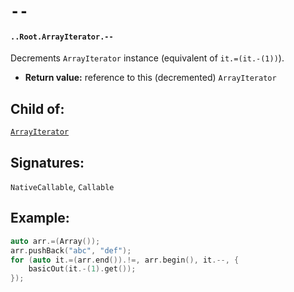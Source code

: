 # `--`

#### `..Root.ArrayIterator.--`

Decrements `ArrayIterator` instance (equivalent of `it.=(it.-(1))`).

* **Return value:** reference to this (decremented) `ArrayIterator`

## Child of:

[`ArrayIterator`](docs..Root.ArrayIterator.md)

## Signatures:

`NativeCallable`, `Callable`

## Example:

```c
auto arr.=(Array());
arr.pushBack("abc", "def");
for (auto it.=(arr.end()).!=, arr.begin(), it.--, {
    basicOut(it.-(1).get());
});
```